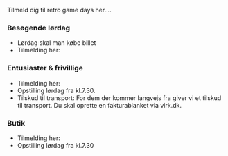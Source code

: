 <!-- BEGIN ARISE ------------------------------
Title:: "Tilmelding"

Author:: "Retro Game Days"
Description:: "Tilmelding"
Language:: "da"
Thumbnail:: "thumbnail.png"
Published Date:: "2025-05-02"
Modified Date:: "2025-05-02"

toc:: "false"
process_markdown:: "true"
content_header:: "false"
---- END ARISE \\ DO NOT MODIFY THIS LINE ---->

Tilmeld dig til retro game days her....

### Besøgende lørdag
- Lørdag skal man købe billet
- Tilmelding her: 

### Entusiaster & frivillige
- Tilmelding her: 
- Opstilling lørdag fra kl.7.30.
- Tilskud til transport: For dem der kommer langvejs fra giver vi et tilskud til transport. Du skal oprette en fakturablanket via virk.dk.

### Butik
- Tilmelding her: 
- Opstilling lørdag fra kl.7.30
